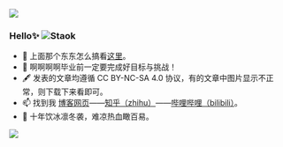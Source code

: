 <img align="center" src="https://github-readme-stats.vercel.app/api?username=Staok&show_icons=true&hide_title=true&include_all_commits=true&locale=cn&theme=tokyonight
" />


### Hello✨ <img src="https://komarev.com/ghpvc/?username=Staok&label=Visits" alt="Staok" />

- :hammer: 上面那个东东怎么搞看[这里](https://github.com/anuraghazra/github-readme-stats/blob/master/docs/readme_cn.md)。
- :orange_book: 啊啊啊啊毕业前一定要完成好目标与挑战！
- 🖋 发表的文章均遵循 CC BY-NC-SA 4.0 协议，有的文章中图片显示不正常，则下载下来看即可。
- 📫 找到我 [博客网页](https://staok.gitee.io/)——[知乎（zhihu）](https://www.zhihu.com/people/xuhaoyang)——[哔哩哔哩（bilibili）](https://space.bilibili.com/6767516)。
- 🌱 十年饮冰凛冬袭，难凉热血瞰百易。

![](https://github.githubassets.com/images/mona-loading-dark.gif)
